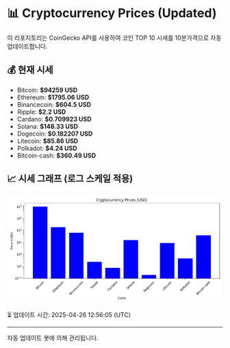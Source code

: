 
# 📊 Cryptocurrency Prices (Updated)

이 리포지토리는 CoinGecko API를 사용하여 코인 TOP 10 시세를 10분가격으로 자동 업데이트합니다.

## 💰 현재 시세
- Bitcoin: **$94259 USD**
- Ethereum: **$1795.06 USD**
- Binancecoin: **$604.5 USD**
- Ripple: **$2.2 USD**
- Cardano: **$0.709923 USD**
- Solana: **$148.33 USD**
- Dogecoin: **$0.182207 USD**
- Litecoin: **$85.86 USD**
- Polkadot: **$4.24 USD**
- Bitcoin-cash: **$360.49 USD**

## 📈 시세 그래프 (로그 스케일 적용)
![Crypto Prices](crypto_prices.png)

⏳ 업데이트 시간: 2025-04-26 12:56:05 (UTC)

---
자동 업데이트 봇에 의해 관리됩니다.
